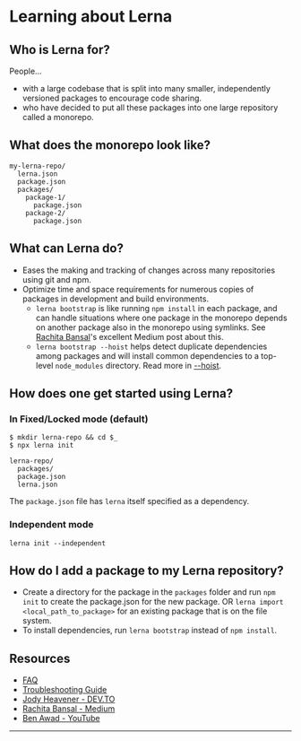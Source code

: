# Learning about Lerna

## Who is Lerna for?

People...

- with a large codebase that is split into many smaller, independently versioned packages to encourage code sharing.
- who have decided to put all these packages into one large repository called a monorepo.

## What does the monorepo look like?

```
my-lerna-repo/
  lerna.json
  package.json
  packages/
    package-1/
      package.json
    package-2/
      package.json
```

## What can Lerna do?

- Eases the making and tracking of changes across many repositories using git and npm.
- Optimize time and space requirements for numerous copies of packages in development and build environments.
  - `lerna bootstrap` is like running `npm install` in each package, and can handle situations where one package in the monorepo depends on another package also in the monorepo using symlinks. See [Rachita Bansal][rachita]'s excellent Medium post about this.
  - `lerna bootstrap --hoist` helps detect duplicate dependencies among packages and will install common dependencies to a top-level `node_modules` directory. Read more in [--hoist](https://github.com/lerna/lerna/blob/main/doc/hoist.md).

## How does one get started using Lerna?

### In Fixed/Locked mode (default)

```
$ mkdir lerna-repo && cd $_
$ npx lerna init
```

```
lerna-repo/
  packages/
  package.json
  lerna.json
```

The `package.json` file has `lerna` itself specified as a dependency.

### Independent mode

`lerna init --independent`

## How do I add a package to my Lerna repository?

- Create a directory for the package in the `packages` folder and run `npm init` to create the package.json for the new package. OR `lerna import <local_path_to_package>` for an existing package that is on the file system.
- To install dependencies, run `lerna bootstrap` instead of `npm install`.

## Resources

- [FAQ](https://github.com/lerna/lerna/blob/main/FAQ.md)
- [Troubleshooting Guide](https://github.com/lerna/lerna/blob/main/doc/troubleshooting.md)
- [Jody Heavener - DEV.TO](https://dev.to/jody/using-lerna-to-manage-your-javascript-monorepo-4eoo)
- [Rachita Bansal - Medium][rachita]
- [Ben Awad - YouTube](https://youtu.be/p6qoJ4apCjA)

---

[rachita]: https://medium.com/@rachitabansal/introduction-to-lerna-3fb7382a4d4e
